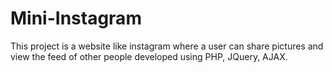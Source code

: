 # Mini-Instagram
This project is a website like instagram where a user can share pictures and view the feed of other people developed using PHP, JQuery, AJAX.
